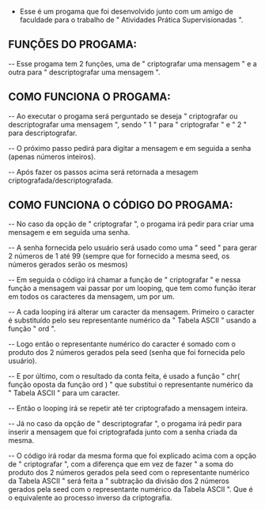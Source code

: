 * Esse é um progama que foi desenvolvido junto com um amigo de faculdade para o trabalho de " Atividades Prática Supervisionadas ".


## FUNÇÕES DO PROGAMA:


-- Esse progama tem 2 funções, uma de " criptografar uma mensagem " e a outra para " descriptografar uma mensagem ".


## COMO FUNCIONA O PROGAMA:


-- Ao executar o progama será perguntado se deseja " criptografar ou descriptografar uma mensagem ", sendo " 1 " para " criptografar " e " 2 " para descriptografar.


-- O próximo passo pedirá para digitar a mensagem e em seguida a senha (apenas números inteiros).


-- Após fazer os passos acima será retornada a mesagem criptografada/descriptografada.


## COMO FUNCIONA O CÓDIGO DO PROGAMA:


-- No caso da opção de " criptografar ", o progama irá pedir para criar uma mensagem e em seguida uma senha.


-- A senha fornecida pelo usuário será usado como uma " seed " para gerar 2 números de 1 até 99 (sempre que for fornecido a mesma seed, os números gerados serão os mesmos)


-- Em seguida o código irá chamar a função de " criptografar " e nessa função a mensagem vai passar por um looping, que tem como função iterar em todos os caracteres da mensagem, um por um.


-- A cada looping irá alterar um caracter da mensagem. Primeiro o caracter é substituído pelo seu representante numérico da " Tabela ASCII " usando a função " ord ".


-- Logo então o representante numérico do caracter é somado com o produto dos 2 números gerados pela seed (senha que foi fornecida pelo usuário).


-- E por último, com o resultado da conta feita, é usado a função " chr( função oposta da função ord ) " que substitui o representante numérico da " Tabela ASCII " para um caracter.


-- Então o looping irá se repetir até ter criptografado a mensagem inteira.


-- Já no caso da opção de " descriptografar ", o progama irá pedir para inserir a mensagem que foi criptografada junto com a senha criada da mesma.


-- O código irá rodar da mesma forma que foi explicado acima com a opção de " criptografar ", com a diferença que em vez de fazer " a soma do produto dos 2 números gerados pela seed com o representante numérico da Tabela ASCII " será feita a " subtração da divisão dos 2 números gerados pela seed com o representante numérico da Tabela ASCII ". Que é o equivalente ao processo inverso da criptografia.
